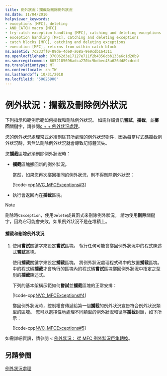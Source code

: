 ```yaml
---
title: 例外狀況：攔截及刪除例外狀況
ms.date: 11/04/2016
helpviewer_keywords:
- exceptions [MFC], deleting
- AND_CATCH macro [MFC]
- try-catch exception handling [MFC], catching and deleting exceptions
- exception handling [MFC], catching and deleting exceptions
- catch blocks [MFC], catching and deleting exceptions
- execution [MFC], returns from within catch block
ms.assetid: 7c233ff0-89de-4de0-a68a-9e9cdb164311
ms.openlocfilehash: 370062d3e17127e711f2b4356cbb133a6c1d20b9
ms.sourcegitcommit: 6052185696adca270bc9bdbec45a626dd89cdcdd
ms.translationtype: MT
ms.contentlocale: zh-TW
ms.lasthandoff: 10/31/2018
ms.locfileid: "50625900"
---
```

# <a name="exceptions-catching-and-deleting-exceptions"></a>例外狀況：攔截及刪除例外狀況

下列指示和範例示範如何攔截和刪除例外狀況。 如需詳細資訊**嘗試**，**攔截**，並**擲回**關鍵字，請參閱[c + + 例外狀況處理](../cpp/cpp-exception-handling.md)。

您的例外狀況處理常式必須刪除其所處理的例外狀況物件，因為每當程式碼攔截例外狀況時，若無法刪除例外狀況就會導致記憶體流失。

您**攔截**區塊必須刪除例外狀況時：

- **攔截**區塊擲回新的例外狀況。

   當然，如果您再次擲回相同的例外狀況，則不得刪除例外狀況：

   [!code-cpp[NVC_MFCExceptions#3](../mfc/codesnippet/cpp/exceptions-catching-and-deleting-exceptions_1.cpp)]

- 執行會返回內在**攔截**區塊。

> [!NOTE]
>  刪除時`CException`，使用`Delete`成員函式來刪除例外狀況。 請勿使用**刪除**關鍵字，因為它可能會失敗，如果例外狀況不是在堆積上。

#### <a name="to-catch-and-delete-exceptions"></a>攔截和刪除例外狀況

1. 使用**嘗試**關鍵字來設定**嘗試**區塊。 執行任何可能會擲回例外狀況中的程式陳述式**嘗試**區塊。

   使用**攔截**關鍵字來設定**攔截**區塊。 將例外狀況處理程式碼中的放置**攔截**區塊。 中的程式碼**攔截**才會執行的區塊內的程式碼**嘗試**區塊擲回例外狀況中指定之型別的**攔截**陳述式。

   下列的基本架構示範如何**嘗試**並**攔截**區塊的正常安排：

   [!code-cpp[NVC_MFCExceptions#4](../mfc/codesnippet/cpp/exceptions-catching-and-deleting-exceptions_2.cpp)]

   擲回例外狀況時，控制權會傳遞給第一個**攔截**的例外狀況宣告符合例外狀況類型的區塊。 您可以選擇性地處理不同類型的例外狀況和循序**攔截**封鎖，如下所示：

   [!code-cpp[NVC_MFCExceptions#5](../mfc/codesnippet/cpp/exceptions-catching-and-deleting-exceptions_3.cpp)]

如需詳細資訊，請參閱 <<c0> [ 例外狀況： 從 MFC 例外狀況巨集轉換](../mfc/exceptions-converting-from-mfc-exception-macros.md)。

## <a name="see-also"></a>另請參閱

[例外狀況處理](../mfc/exception-handling-in-mfc.md)

